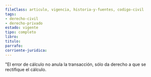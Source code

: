 ```yaml
---
fileClass: articulo, vigencia, historia-y-fuentes, codigo-civil
tags:
- derecho-civil
- derecho-privado
estado: vigente
tipo: completo
libro:
titulo:
parrafo:
corriente-juridica:
---
```

"El error de cálculo no anula la transacción, sólo da derecho a que se rectifique el cálculo.
